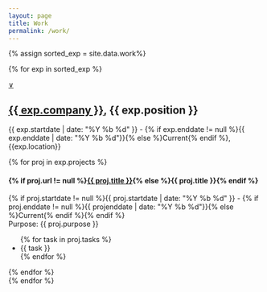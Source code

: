 ```yaml
---
layout: page
title: Work
permalink: /work/
---
```


{% assign sorted_exp = site.data.work%}

{% for exp in sorted_exp  %}
<div id="experience{{ forloop.index }}" class="experience">
	<a class="accordion-toggle" data-toggle="collapse" data-text-swap="&and;" href="#projects{{ forloop.index }}">&or;</a>
	<h2><a href="{{ exp.company_url }}">{{ exp.company }}</a>, {{ exp.position }}</h2>	
	<p>{{ exp.startdate | date: "%Y %b %d" }} - {% if exp.enddate != null %}{{ exp.enddate | date: "%Y %b %d"}}{% else %}Current{% endif %}, {{exp.location}}</p>
	<div id="projects{{ forloop.index }}" class="accordion-body collapse projects">
		{% for proj in exp.projects %}
		<h4>{% if proj.url != null %}<a href="{{ proj.url }}">{{ proj.title }}</a>{% else %}{{ proj.title }}{% endif %}</h4>
		<p>{% if proj.startdate != null %}{{ proj.startdate | date: "%Y %b %d" }} - {% if proj.enddate != null %}{{ projenddate | 	date: "%Y %b %d"}}{% else %}Current{% endif %}{% endif %}<br />Purpose: {{ proj.purpose }}<br /></p>
		<ul>
			{% for task in proj.tasks %}
			<li>{{ task }}</li>
			{% endfor %}
		</ul>
		{% endfor %}
	</div>
</div>
{% endfor %}

